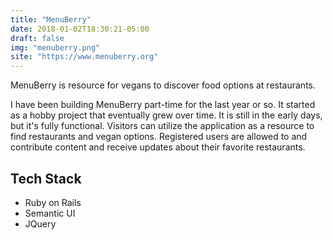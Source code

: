 ```yaml
---
title: "MenuBerry"
date: 2018-01-02T18:30:21-05:00
draft: false
img: "menuberry.png"
site: "https://www.menuberry.org"
---
```


MenuBerry is resource for vegans to discover food options at restaurants.

I have been building MenuBerry part-time for the last year or so.  It started as a hobby project that eventually grew over time. It is still in the early days, but it's fully functional.
Visitors can utilize the application as a resource to find restaurants and vegan options.  Registered users are allowed to and contribute content and receive updates about their favorite restaurants.

## Tech Stack

- Ruby on Rails
- Semantic UI
- JQuery
